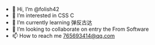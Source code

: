 - 👋 Hi, I’m @folish42
- 👀 I’m interested in CSS C
- 🌱 I’m currently learning 弹反古达
- 💞️ I’m looking to collaborate on entry the From Software
- 📫 How to reach me 765693414@qq.com

<!---
folish42/folish42 is a ✨ special ✨ repository because its `README.md` (this file) appears on your GitHub profile.
You can click the Preview link to take a look at your changes.
--->
